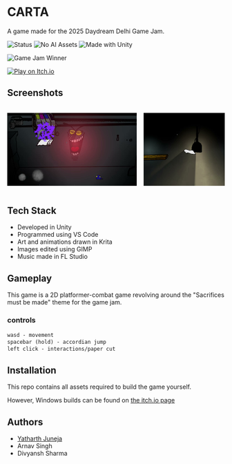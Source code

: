 
# CARTA

A game made for the 2025 Daydream Delhi Game Jam.


![Status](https://img.shields.io/badge/status-in--development-orange)       ![No AI Assets](https://img.shields.io/badge/assets-handcrafted%20by%20human-lightblue)       ![Made with Unity](https://img.shields.io/badge/Made%20with-Unity-000000?logo=unity&logoColor=white)

![Game Jam Winner](https://img.shields.io/badge/Game%20Jam-Winner-ffcc00?style=for-the-badge&logo=trophy&logoColor=white)

<a href="https://metalwastaken.itch.io/carta" target="_blank">
  <img src="https://static.itch.io/images/badge-color.svg" width="250" alt="Play on Itch.io">
</a>

## Screenshots

<div style="display: flex; overflow-x: auto; gap: 16px; padding: 16px 0;">
  <img src="Assets/Screenshots/2025-10-07 10-17-35 - frame at 2m55s.jpg" width="300" alt="Screenshot 2" />
  <img src="Assets/Screenshots/2025-10-07 10-17-35 - frame at 1m48s.jpg" width="300" alt="Screenshot 3" />
  <img src="Assets/Screenshots/2025-10-07 10-17-35 - frame at 1m36s.jpg" width="300" alt="Screenshot 4" />
</div>


## Tech Stack

- Developed in Unity
- Programmed using VS Code
- Art and animations drawn in Krita
- Images edited using GIMP
- Music made in FL Studio


## Gameplay

This game is a 2D platformer-combat game revolving around the "Sacrifices must be made" theme for the  game jam.

### controls
```
wasd - movement
spacebar (hold) - accordian jump
left click - interactions/paper cut
```


## Installation
This repo contains all assets required to build the game yourself.

However, Windows builds can be found on [the itch.io page](https://metalwastaken.itch.io/carta)
## Authors

- [Yatharth Juneja](https://github.com/Metalness)
- Arnav Singh
- Divyansh Sharma

